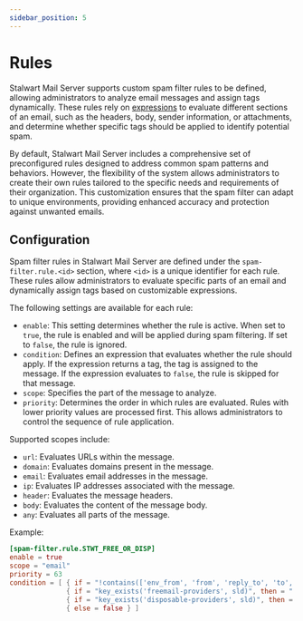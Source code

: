 ```yaml
---
sidebar_position: 5
---
```


# Rules

Stalwart Mail Server supports custom spam filter rules to be defined, allowing administrators to analyze email messages and assign tags dynamically. These rules rely on [expressions](/docs/configuration/expressions/overview) to evaluate different sections of an email, such as the headers, body, sender information, or attachments, and determine whether specific tags should be applied to identify potential spam.

By default, Stalwart Mail Server includes a comprehensive set of preconfigured rules designed to address common spam patterns and behaviors. However, the flexibility of the system allows administrators to create their own rules tailored to the specific needs and requirements of their organization. This customization ensures that the spam filter can adapt to unique environments, providing enhanced accuracy and protection against unwanted emails.

## Configuration

Spam filter rules in Stalwart Mail Server are defined under the `spam-filter.rule.<id>` section, where `<id>` is a unique identifier for each rule. These rules allow administrators to evaluate specific parts of an email and dynamically assign tags based on customizable expressions.

The following settings are available for each rule:

- `enable`:  This setting determines whether the rule is active. When set to `true`, the rule is enabled and will be applied during spam filtering. If set to `false`, the rule is ignored.
- `condition`: Defines an expression that evaluates whether the rule should apply. If the expression returns a tag, the tag is assigned to the message. If the expression evaluates to `false`, the rule is skipped for that message.
- `scope`: Specifies the part of the message to analyze.
- `priority`: Determines the order in which rules are evaluated. Rules with lower priority values are processed first. This allows administrators to control the sequence of rule application.

Supported scopes include:

- `url`: Evaluates URLs within the message.
- `domain`: Evaluates domains present in the message.
- `email`: Evaluates email addresses in the message.
- `ip`: Evaluates IP addresses associated with the message.
- `header`: Evaluates the message headers.
- `body`: Evaluates the content of the message body.
- `any`: Evaluates all parts of the message.

Example:

```toml
[spam-filter.rule.STWT_FREE_OR_DISP]
enable = true
scope = "email"
priority = 63
condition = [ { if = "!contains(['env_from', 'from', 'reply_to', 'to', 'cc', 'bcc', 'dnt'], location) || is_empty(sld)", then = "false" },
			  { if = "key_exists('freemail-providers', sld)", then = "'FREEMAIL_' + to_uppercase(location)" },
			  { if = "key_exists('disposable-providers', sld)", then = "'DISPOSABLE_' + to_uppercase(location)" },
			  { else = false } ]
```